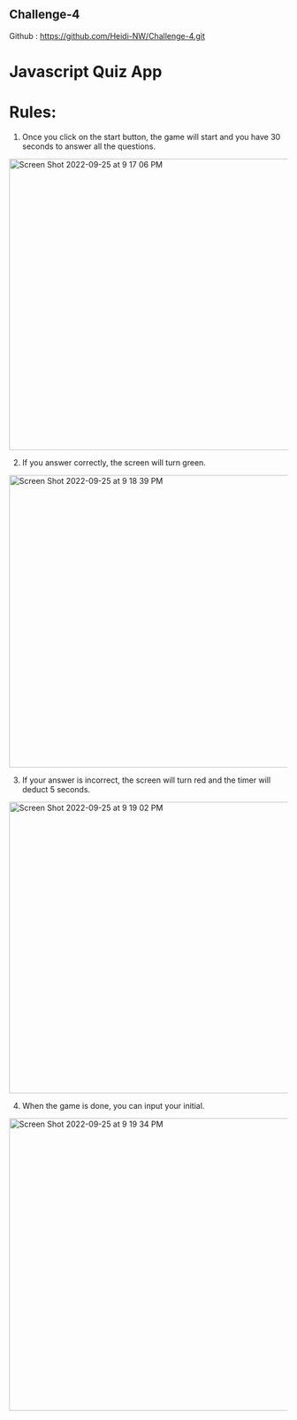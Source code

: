 ## Challenge-4
Github : https://github.com/Heidi-NW/Challenge-4.git

# Javascript Quiz App

# Rules:
1. Once you click on the start button, the game will start and you have 30 seconds to answer all the questions.
<img width="526" alt="Screen Shot 2022-09-25 at 9 17 06 PM" src="https://user-images.githubusercontent.com/108437457/192177238-05516e66-69e2-4f5c-b19d-1357bf088839.png">


2. If you answer correctly, the screen will turn green.
<img width="528" alt="Screen Shot 2022-09-25 at 9 18 39 PM" src="https://user-images.githubusercontent.com/108437457/192177259-0977b567-3f90-4340-9741-542a095a3de7.png">


3. If your answer is incorrect, the screen will turn red and the timer will deduct 5 seconds.
<img width="526" alt="Screen Shot 2022-09-25 at 9 19 02 PM" src="https://user-images.githubusercontent.com/108437457/192177279-18f7cddc-d6bb-48a4-a08d-e726827f9b33.png">


4. When the game is done, you can input your initial.
<img width="528" alt="Screen Shot 2022-09-25 at 9 19 34 PM" src="https://user-images.githubusercontent.com/108437457/192177300-90066831-481e-4085-b359-97dd5e78d2a6.png">
